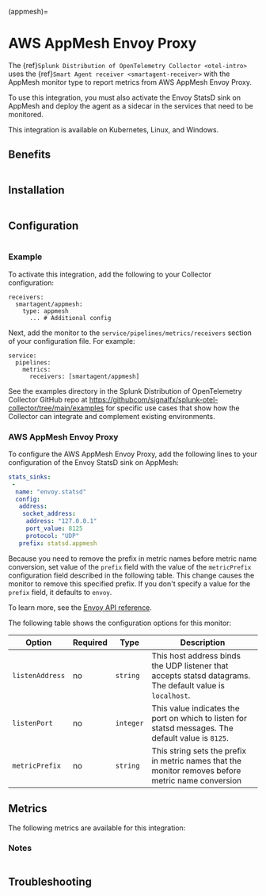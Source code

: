 
(appmesh)=

# AWS AppMesh Envoy Proxy

<meta name="description" content="Use this Splunk Observability Cloud integration for the AWS AppMesh Envoy Proxy monitor. See benefits, install, configuration, and metrics">

The {ref}`Splunk Distribution of OpenTelemetry Collector <otel-intro>` uses the {ref}`Smart Agent receiver <smartagent-receiver>` with the AppMesh monitor type to report metrics from AWS AppMesh Envoy Proxy.

To use this integration, you must also activate the Envoy StatsD sink on AppMesh and deploy the agent as a sidecar in the services that need to be monitored.

This integration is available on Kubernetes, Linux, and Windows. 

## Benefits

```{include} /_includes/benefits.md
```

## Installation

```{include} /_includes/collector-installation.md
```

## Configuration

```{include} /_includes/configuration.md
```

### Example

To activate this integration, add the following to your Collector configuration:

```
receivers:
  smartagent/appmesh:
    type: appmesh
      ... # Additional config
```
Next, add the monitor to the `service/pipelines/metrics/receivers` section of your configuration file. For example:

```
service:
  pipelines:
    metrics:
      receivers: [smartagent/appmesh]
```

See the examples directory in the Splunk Distribution of OpenTelemetry Collector GitHub repo at 
<a href="https://github.com/signalfx/splunk-otel-collector/tree/main/examples" target="_blank">https://githubcom/signalfx/splunk-otel-collector/tree/main/examples</a>
for specific use cases that show how the Collector can integrate and complement existing environments.

### AWS AppMesh Envoy Proxy

To configure the AWS AppMesh Envoy Proxy, add the following lines to your configuration of the Envoy StatsD sink on AppMesh:

```yaml
stats_sinks:
 -
  name: "envoy.statsd"
  config:
   address:
    socket_address:
     address: "127.0.0.1"
     port_value: 8125
     protocol: "UDP"
   prefix: statsd.appmesh
```

Because you need to remove the prefix in metric names before metric name conversion, set value of the `prefix` field
with the value of the `metricPrefix` configuration field described in the following table. This change 
causes the monitor to remove this specified prefix. If you don't specify a value for the `prefix` field, it
defaults to `envoy`.

To learn more, see the [Envoy API reference](https://www.envoyproxy.io/docs/envoy/latest/api-v2/config/metrics/v2/stats.proto#envoy-api-msg-config-metrics-v2-statsdsink).

The following table shows the configuration options for this monitor:

| Option          | Required | Type      | Description                                                                                               |
|-----------------|----------|-----------|-----------------------------------------------------------------------------------------------------------|
| `listenAddress` | no       | `string`  | This host address binds the UDP listener that accepts statsd datagrams. The default value is `localhost`. |
| `listenPort`    | no       | `integer` | This value indicates the port on which to listen for statsd messages. The default value is `8125`.        |
| `metricPrefix`  | no       | `string`  | This string sets the prefix in metric names that the monitor removes before metric name conversion        |

## Metrics

The following metrics are available for this integration:

<div class="metrics-yaml" url="https://raw.githubusercontent.com/signalfx/signalfx-agent/main/pkg/monitors/appmesh/metadata.yaml"></div>

### Notes

```{include} /_includes/metric-defs.md
```

## Troubleshooting

```{include} /_includes/troubleshooting.md
```
